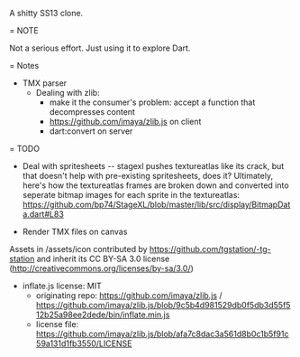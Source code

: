 A shitty SS13 clone.

= NOTE

Not a serious effort. Just using it to explore Dart.

= Notes

* TMX parser
    * Dealing with zlib:
        * make it the consumer's problem: accept a function that decompresses content
        * https://github.com/imaya/zlib.js on client
        * dart:convert on server

= TODO

* Deal with spritesheets -- stagexl pushes textureatlas like its crack, but that
  doesn't help with pre-existing spritesheets, does it?
  Ultimately, here's how the textureatlas frames are broken down and converted into
  seperate bitmap images for each sprite in the textureatlas:
  https://github.com/bp74/StageXL/blob/master/lib/src/display/BitmapData.dart#L83
  
* Render TMX files on canvas




Assets in /assets/icon contributed by https://github.com/tgstation/-tg-station and inherit its CC BY-SA 3.0 license (http://creativecommons.org/licenses/by-sa/3.0/)

* inflate.js license: MIT
  * originating repo: https://github.com/imaya/zlib.js / https://github.com/imaya/zlib.js/blob/9c5b4d981529db0f5db3d55f512b25a98ee2dede/bin/inflate.min.js
  * license file: https://github.com/imaya/zlib.js/blob/afa7c8dac3a561d8b0c1b5f91c59a131d1fb3550/LICENSE